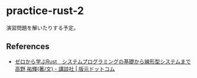 # practice-rust-2

演習問題を解いたりする予定。

## References

- [ゼロから学ぶRust　システムプログラミングの基礎から線形型システムまで 高野 祐輝(著/文) - 講談社 | 版元ドットコム](https://www.hanmoto.com/bd/isbn/9784065301951)
